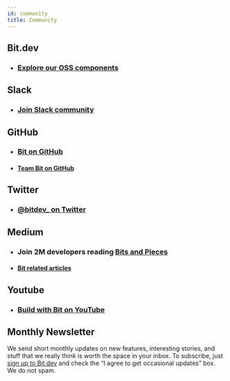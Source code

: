 ```yaml
---
id: community
title: Community
---
```


## Bit.dev

- ### [Explore our OSS components](https://bit.dev/teambit/~collections)

## Slack

- ### [Join Slack community](https://join.slack.com/t/bit-dev-community/shared_invite/enQtNzM2NzQ3MTQzMTg3LWI2YmFmZjQwMTkxNmFmNTVkYzU2MGI2YjgwMmJlZDdkNWVhOGIzZDFlYjg4MGRmOTM4ODAxNTIxMTMwNWVhMzg)

## GitHub

- ### [Bit on GitHub](https://github.com/teambit/bit)

- #### [Team Bit on GitHub](https://github.com/teambit/bit)

## Twitter

- ### [@bitdev\_ on Twitter](https://twitter.com/bitdev_)

## Medium

- ### Join 2M developers reading [Bits and Pieces](https://blog.bitsrc.io/)

- #### [Bit related articles](https://blog.bitsrc.io/tagged/bit)

## Youtube

- ### [Build with Bit on YouTube](https://www.youtube.com/channel/UCuNkM3qIO79Q3-VrkcDiXfw)

## Monthly Newsletter

We send short monthly updates on new features, interesting stories, and stuff that we really think is worth the space in your inbox. To subscribe, just [sign up to Bit.dev](https://bit.dev/signup) and check the “I agree to get occasional updates” box. We do not spam.
